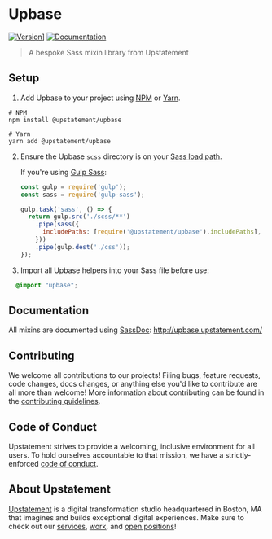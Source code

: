 # Upbase

[![Version](https://img.shields.io/npm/v/@upstatement/upbase)](https://npmjs.com/package/@upstatement/upbase)]
[![Documentation](https://img.shields.io/badge/documentation-yes-brightgreen.svg)](http://upbase.upstatement.com)

> A bespoke Sass mixin library from Upstatement

## Setup

1. Add Upbase to your project using [NPM](https://www.npmjs.com/) or [Yarn](https://yarnpkg.com/en/).

  ```shell
  # NPM
  npm install @upstatement/upbase

  # Yarn
  yarn add @upstatement/upbase
  ```

2. Ensure the Upbase `scss` directory is on your [Sass load path](https://sass-lang.com/documentation/at-rules/import#load-paths).

    If you're using [Gulp Sass](https://www.npmjs.com/package/gulp-sass):

    ```javascript
    const gulp = require('gulp');
    const sass = require('gulp-sass');

    gulp.task('sass', () => {
      return gulp.src('./scss/**')
        .pipe(sass({
          includePaths: [require('@upstatement/upbase').includePaths],
        }))
        .pipe(gulp.dest('./css'));
    });
    ```

3. Import all Upbase helpers into your Sass file before use:

  ```scss
    @import "upbase";
  ```

## Documentation

All mixins are documented using [SassDoc](http://sassdoc.com/):
http://upbase.upstatement.com/

## Contributing

We welcome all contributions to our projects! Filing bugs, feature requests, code changes, docs changes, or anything else you'd like to contribute are all more than welcome! More information about contributing can be found in the [contributing guidelines](.github/CONTRIBUTING.md).

## Code of Conduct

Upstatement strives to provide a welcoming, inclusive environment for all users. To hold ourselves accountable to that mission, we have a strictly-enforced [code of conduct](CODE_OF_CONDUCT.md).

## About Upstatement

[Upstatement](https://www.upstatement.com/) is a digital transformation studio headquartered in Boston, MA that imagines and builds exceptional digital experiences. Make sure to check out our [services](https://www.upstatement.com/services/), [work](https://www.upstatement.com/work/), and [open positions](https://www.upstatement.com/jobs/)!
